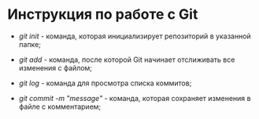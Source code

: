 # Инструкция по работе с Git

* *git init* - команда, которая инициализирует репозиторий в указанной папке;

* *git add* - команда, после которой Git начинает отслиживать все изменения с файлом;

* *git log* - команда для просмотра списка коммитов;

* *git commit -m "message"* - команда, которая сохраняет изменения в файле с комментарием;